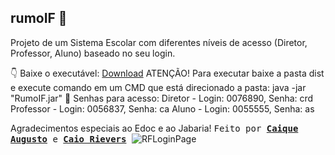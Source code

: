 ## rumoIF 🏫
Projeto de um Sistema Escolar com diferentes níveis de acesso (Diretor, Professor, Aluno) baseado no seu login.

👇 Baixe o executável: [Download](https://raw.githubusercontent.com/Caiquekola/rumoIF/blob/main/PROJETO/RumoIF/dist/)
ATENÇÃO! Para executar baixe a pasta dist e execute comando em um CMD que está direcionado a pasta: java -jar "RumoIF.jar" 
🔑 Senhas para acesso:
Diretor - Login: 0076890, Senha: crd
Professor - Login: 0056837, Senha: ca
Aluno - Login: 0055555, Senha: as

Agradecimentos especiais ao Edoc e ao Jabaria!
<samp> Feito por <b><a href="https://github.com/Caiquekola">Caique Augusto</a></b> e <b><a href="https://github.com/cRievers">Caio Rievers</a></b> </samp>
![RFLoginPage](https://github.com/Caiquekola/rumoIF/assets/99914098/fbf1b34b-1f01-4fae-be99-78b95997f1c2)
